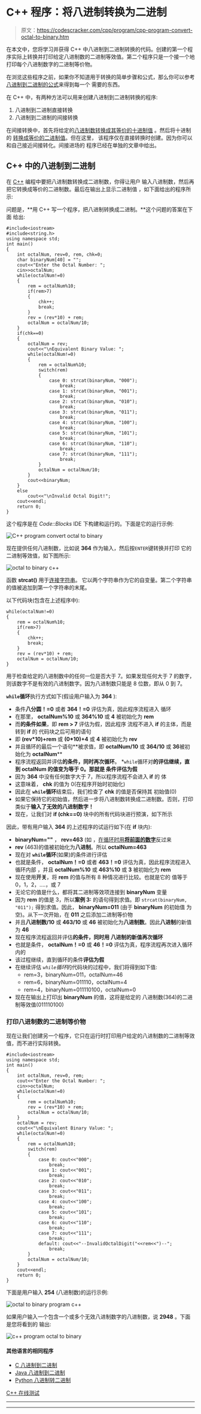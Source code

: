 # C++ 程序：将八进制转换为二进制

> 原文：<https://codescracker.com/cpp/program/cpp-program-convert-octal-to-binary.htm>

在本文中，您将学习并获得 C++ 中八进制到二进制转换的代码。创建的第一个程序实际上转换并打印给定八进制数的二进制等效值。第二个程序只是一个接一个地打印每个八进制数字的二进制等价物。

在浏览这些程序之前，如果你不知道用于转换的简单步骤和公式，那么你可以参考[八进制到二进制的公式](/computer-fundamental/octal-to-binary.htm)来得到每一个 需要的东西。

在 C++ 中，有两种方法可以用来创建八进制到二进制转换的程序:

1.  八进制到二进制直接转换
2.  八进制到二进制的间接转换

在间接转换中，首先将给定的[八进制数转换成其等价的十进制值](/cpp/program/cpp-program-convert-octal-to-decimal.htm) 。然后将十进制的 [转换成等价的二进制值](/cpp/program/cpp-program-convert-decimal-to-binary.htm)。但在这里， 该程序仅在直接转换时创建。因为你可以和自己接近间接转化。间接进场的 程序已经在单独的文章中给出。

## C++ 中的八进制到二进制

在 [C++](/cpp/index.htm) 编程中要把八进制数转换成二进制数，你得让用户 输入八进制数，然后再把它转换成等价的二进制数。最后在输出上显示二进制值 ，如下面给出的程序所示:

问题是，**用 C++ 写一个程序，把八进制转换成二进制。**这个问题的答案在下面 给出:

```
#include<iostream>
#include<string.h>
using namespace std;
int main()
{
    int octalNum, rev=0, rem, chk=0;
    char binaryNum[40] = "";
    cout<<"Enter the Octal Number: ";
    cin>>octalNum;
    while(octalNum!=0)
    {
        rem = octalNum%10;
        if(rem>7)
        {
            chk++;
            break;
        }
        rev = (rev*10) + rem;
        octalNum = octalNum/10;
    }
    if(chk==0)
    {
        octalNum = rev;
        cout<<"\nEquivalent Binary Value: ";
        while(octalNum!=0)
        {
            rem = octalNum%10;
            switch(rem)
            {
                case 0: strcat(binaryNum, "000");
                    break;
                case 1: strcat(binaryNum, "001");
                    break;
                case 2: strcat(binaryNum, "010");
                    break;
                case 3: strcat(binaryNum, "011");
                    break;
                case 4: strcat(binaryNum, "100");
                    break;
                case 5: strcat(binaryNum, "101");
                    break;
                case 6: strcat(binaryNum, "110");
                    break;
                case 7: strcat(binaryNum, "111");
                    break;
            }
            octalNum = octalNum/10;
        }
        cout<<binaryNum;
    }
    else
        cout<<"\nInvalid Octal Digit!";
    cout<<endl;
    return 0;
}
```

这个程序是在 *Code::Blocks* IDE 下构建和运行的。下面是它的运行示例:

![C++ program convert octal to binary](img/890fb4277850c3f279077beada6ff686.png)

现在提供任何八进制数，比如说 **364** 作为输入，然后按`ENTER`键转换并打印 它的二进制等效值，如下图所示:

![octal to binary c++](img/87f76bddc501640434d165dfe8741a29.png)

函数 **strcat()** 用于[连接字符串](/cpp/program/cpp-program-concatenate-string.htm)。 它以两个字符串作为它的自变量。第二个字符串的值被追加到第一个字符串的末尾。

以下代码块(包含在上述程序中):

```
while(octalNum!=0)
{
    rem = octalNum%10;
    if(rem>7)
    {
        chk++;
        break;
    }
    rev = (rev*10) + rem;
    octalNum = octalNum/10;
}
```

用于检查给定的八进制数中的任何一位是否大于 7。如果发现任何大于 7 的数字，则该数字不是有效的八进制数字。因为八进制数只能是 8 位数，即从 0 到 7。

**`while`循环**执行方式如下(假设用户输入为 **364** ):

*   条件**八分圆！=0** 或者 **364！=0** 评估为真，因此程序流程进入 循环
*   在那里， **octalNum%10** 或 **364%10** 或 **4** 被初始化为 **rem**
*   而**的条件如果**，即 **rem > 7** 评估为假，因此程序 流程不进入 **if** 的主体，而是转到 **if** 的 代码块之后可用的语句
*   即 **(rev*10)+rem** 或 **(0*10)+4** 或 **4** 被初始化为 **rev**
*   并且循环的最后一个语句**被求值，即 **octalNum/10** 或 **364/10** 或 **36**被初始化为 **octalNum****
*   程序流程返回并评估**的条件，同时再次循环**。
*`while`循环对**的评估继续，直到 **octalNum** 的值变为等于 0。那就是 条件评估为假**
*   因为 **364** 中没有任何数字大于 7，所以程序流程不会进入 **if** 的 体
*   这意味着， **chk** 的值为 0(在程序开始时初始化)
*   因此在 **`while`循环**结束后，我们检查了 **chk** 的值是否保持其 初始值(0)
*   如果它保持它的初始值，然后进一步将八进制数转换成二进制数。否则，打印类似于**输入了无效的八进制数字！**
*   现在，让我们对 **if (chk==0)** 块中的所有代码块进行预演，如下所示

因此，带有用户输入 **364** 的上述程序的试运行如下(在 **if** 块内):

*   **binaryNum=""** ， **rev=463** (如 ，[在循环时用**将前面的数字**](/cpp/program/cpp-program-reverse-numbers.htm)反过来
*   **rev** (463)的值被初始化为**八进制**。所以 **octalNum=463**
*   现在对 **`while`循环**(如果)的条件进行评估
*   也就是条件， **octalNum！=0** 或者 **463！=0** 评估为真，因此程序流程进入循环内部 ，并且 **octalNum%10** 或 **463%10** 或 **3** 被初始化为 **rem**
*   现在使用**开关**，将 **rem** 的值与所有 8 种情况进行比较。也就是它的 值等于 0，1，2，....，或 7
*   无论它的值是什么，都将其二进制等效项连接到 **binaryNum** 变量
*   因为 **rem** 的值是 3，所以**案例 3:** 的语句得到求值。即
    `strcat(binaryNum, "011");`
    得到求值。因此， **binaryNum=011** (由于 **binaryNum** 的初始值 为空)。从下一次开始，在 **011** 之后添加二进制等价物
*   并且**八进制数/10** 或 **463/10** 或 **46** 被初始化为**八进制数**。因此**八进制**的新值 为 **46**
*   现在程序流程返回并评估**的条件，同时用 **八进制**的新值再次循环**
*   也就是条件， **octalNum！=0** 或 **46！=0** 评估为真，程序流程再次进入循环内的
*   该过程继续，直到循环的条件**评估为假**
*   在继续评估 *`while`循环*的代码块的过程中，我们将得到如下值:
    *   rem=3，binaryNum=011，octalNum=46
    *   rem=6，binaryNum=011110，octalNum=4
    *   rem=4，binaryNum=011110100，octalNum=0
*   现在在输出上打印出 **binaryNum** 的值，这将是给定的 八进制数(364)的二进制等效值(011110100)

### 打印八进制数的二进制等价物

现在让我们创建另一个程序，它只在运行时打印用户给定的八进制数的二进制等效值，而不进行实际转换。

```
#include<iostream>
using namespace std;
int main()
{
    int octalNum, rev=0, rem;
    cout<<"Enter the Octal Number: ";
    cin>>octalNum;
    while(octalNum!=0)
    {
        rem = octalNum%10;
        rev = (rev*10) + rem;
        octalNum = octalNum/10;
    }
    octalNum = rev;
    cout<<"\nEquivalent Binary Value: ";
    while(octalNum!=0)
    {
        rem = octalNum%10;
        switch(rem)
        {
            case 0: cout<<"000";
                break;
            case 1: cout<<"001";
                break;
            case 2: cout<<"010";
                break;
            case 3: cout<<"011";
                break;
            case 4: cout<<"100";
                break;
            case 5: cout<<"101";
                break;
            case 6: cout<<"110";
                break;
            case 7: cout<<"111";
                break;
            default: cout<<"--InvalidOctalDigit("<<rem<<")--";
                break;
        }
        octalNum = octalNum/10;
    }
    cout<<endl;
    return 0;
}
```

下面是用户输入 **254** (八进制数)的运行示例:

![octal to binary program c++](img/648d1b5cf1f6219ba32346104355a063.png)

如果用户输入一个包含一个或多个无效八进制数字的八进制数，说 **2948** 。下面是您将看到的 输出:

![c++ program octal to binary](img/0ab95eb2a04a6b35af1afb82ee127f9a.png)

#### 其他语言的相同程序

*   [C 八进制到二进制](/c/program/c-program-convert-octal-to-binary.htm)
*   [Java 八进制到二进制](/java/program/java-program-convert-octal-to-binary.htm)
*   [Python 八进制转二进制](/python/program/python-program-convert-octal-to-binary.htm)

[C++ 在线测试](/exam/showtest.php?subid=3)

* * *

* * *